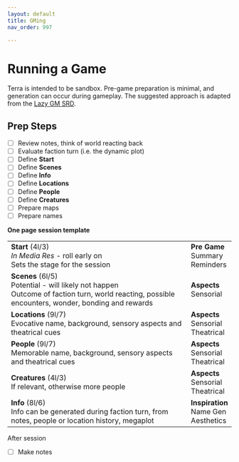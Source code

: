 ```yaml
---
layout: default
title: GMing
nav_order: 997

---
```


# Running a Game

Terra is intended to be sandbox.
Pre-game preparation is minimal, and generation can occur during gameplay.
The suggested approach is adapted from the [Lazy GM SRD](https://slyflourish.com/lazy_gm_resource_document.html).

## Prep Steps 

- [ ] Review notes, think of world reacting back
- [ ] Evaluate faction turn (i.e. the dynamic plot)
- [ ] Define **Start**
- [ ] Define **Scenes**
- [ ] Define **Info**
- [ ] Define **Locations**
- [ ] Define **People**
- [ ] Define **Creatures**
- [ ] Prepare maps
- [ ] Prepare names

**One page session template**

|                                                                                                                                                      |                                           |
| ---------------------------------------------------------------------------------------------------------------------------------------------------- | ----------------------------------------- |
| **Start** (4l/3)<br>*In Media Res* - roll early on<br>Sets the stage for the session                                                                 | **Pre Game**<br>Summary<br>Reminders      |
| **Scenes** (6l/5)<br>Potential - will likely not happen<br>Outcome of faction turn, world reacting, possible encounters, wonder, bonding and rewards | **Aspects**<br>Sensorial                  |
| **Locations** (9l/7)<br>Evocative name, background, sensory aspects and theatrical cues                                                              | **Aspects**<br>Sensorial<br>Theatrical    |
| **People** (9l/7)<br>Memorable name, background, sensory aspects and theatrical cues                                                                 | **Aspects**<br>Sensorial<br>Theatrical    |
| **Creatures** (4l/3)<br>If relevant, otherwise more people                                                                                           | **Aspects**<br>Sensorial<br>Theatrical    |
| **Info** (8l/6)<br>Info can be generated during faction turn, from notes, people or location history, megaplot                                       | **Inspiration**<br>Name Gen<br>Aesthetics |

After session

- [ ] Make notes

